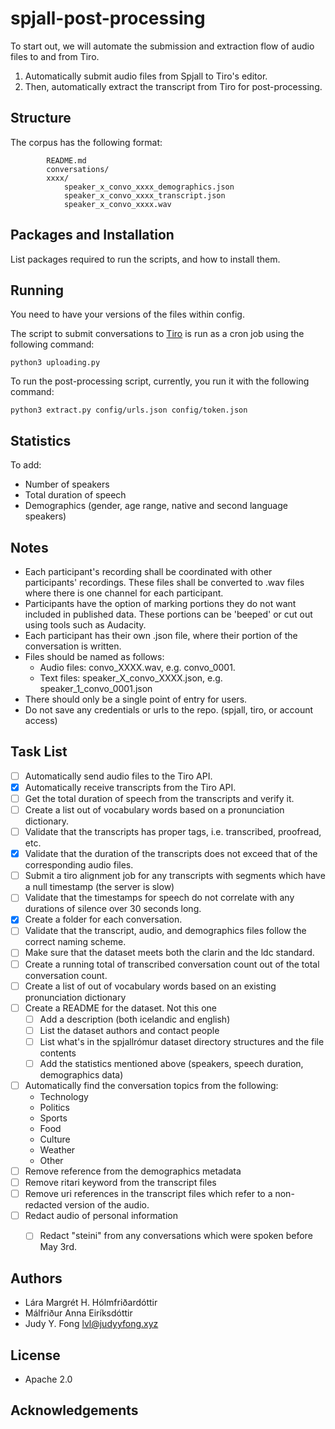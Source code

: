 # spjall-post-processing
To start out, we will automate the submission and extraction flow of audio files to and from Tiro.
1. Automatically submit audio files from Spjall to Tiro's editor.
2. Then, automatically extract the transcript from Tiro for post-processing.


## Structure

The corpus has the following format:
```
        README.md
        conversations/
        xxxx/
            speaker_x_convo_xxxx_demographics.json
            speaker_x_convo_xxxx_transcript.json
            speaker_x_convo_xxxx.wav
```

## Packages and Installation
List packages required to run the scripts, and how to install them.


## Running
You need to have your versions of the files within config.

The script to submit conversations to [Tiro](https://tal.tiro.is) is run as a
cron job using the following command:

```
python3 uploading.py
```

To run the post-processing script, currently, you run it with the following
command:
```
python3 extract.py config/urls.json config/token.json
```


## Statistics
To add:
- Number of speakers
- Total duration of speech
- Demographics (gender, age range, native and second language speakers)


## Notes
- Each participant's recording shall be coordinated with other participants' recordings. These files shall be converted to .wav files where there is one channel for each participant.
- Participants have the option of marking portions they do not want included in published data. These portions can be 'beeped' or cut out using tools such as Audacity.
- Each participant has their own .json file, where their portion of the conversation is written.
- Files should be named as follows:
  - Audio files: convo_XXXX.wav, e.g. convo_0001.
  - Text files: speaker_X_convo_XXXX.json, e.g. speaker_1_convo_0001.json
- There should only be a single point of entry for users.
- Do not save any credentials or urls to the repo. (spjall, tiro, or account access)


## Task List
- [ ] Automatically send audio files to the Tiro API.
- [x] Automatically receive transcripts from the Tiro API.
- [ ] Get the total duration of speech from the transcripts and verify it.
- [ ] Create a list out of vocabulary words based on a pronunciation dictionary.
- [ ] Validate that the transcripts has proper tags, i.e. transcribed, proofread, etc.
- [x] Validate that the duration of the transcripts does not exceed that of the corresponding audio files.
- [ ] Submit a tiro alignment job for any transcripts with segments which have a null timestamp (the server is slow)
- [ ] Validate that the timestamps for speech do not correlate with any durations of silence over 30 seconds long.
- [x] Create a folder for each conversation.
- [ ] Validate that the transcript, audio, and demographics files follow the correct naming scheme.
- [ ] Make sure that the dataset meets both the clarin and the ldc standard.
- [ ] Create a running total of transcribed conversation count out of the total conversation count.
- [ ] Create a list of out of vocabulary words based on an existing pronunciation dictionary
- [ ] Create a README for the dataset. Not this one
  - [ ] Add a description (both icelandic and english)
  - [ ] List the dataset authors and contact people
  - [ ] List what's in the spjallrómur dataset directory structures and the file contents
  - [ ] Add the statistics mentioned above (speakers, speech duration, demographics data)
- [ ] Automatically find the conversation topics from the following:
  - Technology
  - Politics
  - Sports
  - Food
  - Culture
  - Weather
  - Other
- [ ] Remove reference from the demographics metadata
- [ ] Remove ritari keyword from the transcript files
- [ ] Remove uri references in the transcript files which refer to a non-redacted version of the audio.
- [ ] Redact audio of personal information
  - [ ] Redact "steini" from any conversations which were spoken before May 3rd.



## Authors
- Lára Margrét H. Hólmfriðardóttir
- Málfriður Anna Eiríksdóttir
- Judy Y. Fong lvl@judyyfong.xyz


## License
- Apache 2.0

## Acknowledgements
